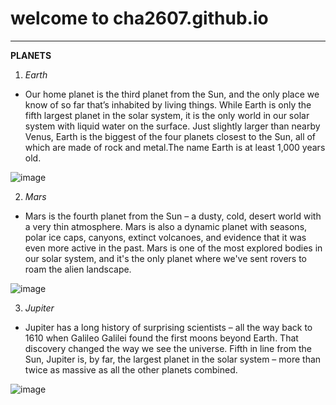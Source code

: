 # welcome to cha2607.github.io
---
**PLANETS**
1. *Earth*
- Our home planet is the third planet from the Sun, and the only place we know of so far that’s inhabited by living things. While Earth is only the fifth largest planet in the solar system, it is the only world in our solar system with liquid water on the surface. Just slightly larger than nearby Venus, Earth is the biggest of the four planets closest to the Sun, all of which are made of rock and metal.The name Earth is at least 1,000 years old. 

![image](https://user-images.githubusercontent.com/118231410/202323090-8be7875c-7cad-422e-920b-f826021dc0be.png)

2. *Mars*
- Mars is the fourth planet from the Sun – a dusty, cold, desert world with a very thin atmosphere. Mars is also a dynamic planet with seasons, polar ice caps, canyons, extinct volcanoes, and evidence that it was even more active in the past. Mars is one of the most explored bodies in our solar system, and it's the only planet where we've sent rovers to roam the alien landscape.

![image](https://user-images.githubusercontent.com/118231410/202323465-68ffc3fc-7bf8-47ea-b7f2-43b09dadc66f.png)

3. *Jupiter*
- Jupiter has a long history of surprising scientists – all the way back to 1610 when Galileo Galilei found the first moons beyond Earth. That discovery changed the way we see the universe. Fifth in line from the Sun, Jupiter is, by far, the largest planet in the solar system – more than twice as massive as all the other planets combined.

![image](https://user-images.githubusercontent.com/118231410/202323688-c48bfa2e-023c-4590-a826-3aeffbc494d6.png)

